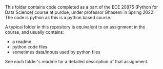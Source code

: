This folder contains code completed as a part of the ECE 20875 (Python for Data Science) course at purdue, under professor Ghasemi in Spring 2022.
The code is python as this is a python based course.

A typical folder in this repository is equivalent to an assignment in the course, and usually contains:
- a readme
- python code files
- sometimes data/inputs used by python files

See each folder's readme for a detailed description of that assignment.
